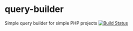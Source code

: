 # query-builder
Simple query builder for simple PHP projects
[![Build Status](https://travis-ci.org/thelambofgoat/query-builder.svg?branch=master)](https://travis-ci.org/thelambofgoat/query-builder)
